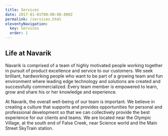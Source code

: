 ```yaml
---
title: Services
date: 2017-01-01T00:00:00.000Z
permalink: /services.html
eleventyNavigation:
  key: Services
  order: 1
---
```

## Life at Navarik 

Navarik is comprised of a team of highly motivated people working together in pursuit of product excellence and service to our customers. We seek brilliant, hardworking people who want to be part of a growing team and fun environment where leading edge technology and solutions are created and successfully commercialized. Every team member is empowered to learn, grow and share his or her knowledge and experience.

At Navarik, the overall well-being of our team is important. We believe in creating a culture that supports and provides opportunities for personal and professional development so that we can collectively provide the best experience for our clients and teams. We are located near the Olympic Village, at the south end of False Creek, near Science world and the Main Street SkyTrain station.
